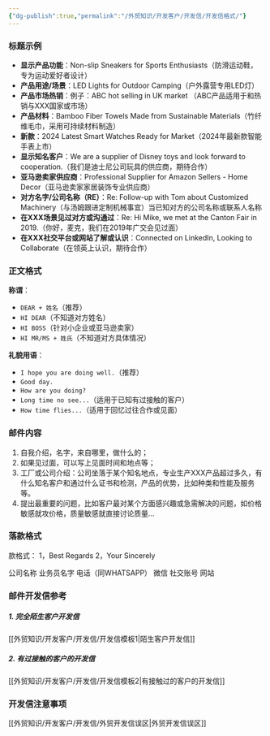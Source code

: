 ```yaml
---
{"dg-publish":true,"permalink":"/外贸知识/开发客户/开发信/开发信格式/"}
---
```




### 标题示例

- **显示产品功能**：Non-slip Sneakers for Sports Enthusiasts（防滑运动鞋，专为运动爱好者设计）
- **产品用途/场景**：LED Lights for Outdoor Camping（户外露营专用LED灯）
- **产品市场热销**：例子：ABC hot selling in UK market （ABC产品适用于和热销与XXX国家或市场）
- **产品材料**：Bamboo Fiber Towels Made from Sustainable Materials（竹纤维毛巾，采用可持续材料制造）
- **新款**：2024 Latest Smart Watches Ready for Market（2024年最新款智能手表上市）
- **显示知名客户**：We are a supplier of Disney toys and look forward to cooperation.（我们是迪士尼公司玩具的供应商，期待合作）
- **亚马逊卖家供应商**：Professional Supplier for Amazon Sellers - Home Decor（亚马逊卖家家居装饰专业供应商）
- **对方名字/公司名称（RE）**：Re: Follow-up with Tom about Customized Machinery（与汤姆跟进定制机械事宜）当已知对方的公司名称或联系人名称
- **在XXX场景见过对方或沟通过**：Re: Hi Mike, we met at the Canton Fair in 2019.（你好，麦克，我们在2019年广交会见过面）
- **在XXX社交平台或网站了解或认识**：Connected on LinkedIn, Looking to Collaborate（在领英上认识，期待合作）

### 正文格式

**称谓**：
  - `DEAR + 姓名`（推荐）
  - `HI DEAR`（不知道对方姓名）
  - `HI BOSS`（针对小企业或亚马逊卖家）
  - `HI MR/MS + 姓氏`（不知道对方具体情况）

**礼貌用语**：
  - `I hope you are doing well.`（推荐）
  - `Good day.`
  - `How are you doing?`
  - `Long time no see...`（适用于已知有过接触的客户）
  - `How time flies...`（适用于回忆过往合作或见面）

### 邮件内容

1. 自我介绍，名字，来自哪里，做什么的；
2. 如果见过面，可以写上见面时间和地点等；
3. 工厂或公司介绍：公司坐落于某个知名地点，专业生产XXX产品超过多久，有什么知名客户和通过什么证书和检测，产品的优势，比如种类和性能及服务等。
4. 提出最重要的问题，比如客户最对某个方面感兴趣或急需解决的问题，如价格敏感就攻价格，质量敏感就直接讨论质量...


### 落款格式

款格式：
1，Best Regards 
2，Your Sincerely 

公司名称 
业务员名字 
电话（同WHATSAPP） 
微信
社交账号
网站

### 邮件开发信参考

##### 1. 完全陌生客户开发信

[[外贸知识/开发客户/开发信/开发信模板1\|陌生客户开发信]]

##### 2. 有过接触的客户的开发信

[[外贸知识/开发客户/开发信/开发信模板2\|有接触过的客户的开发信]]


### 开发信注意事项

[[外贸知识/开发客户/开发信/外贸开发信误区\|外贸开发信误区]]